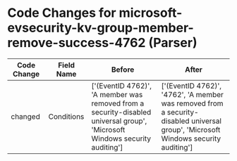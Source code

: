 # Code Changes for microsoft-evsecurity-kv-group-member-remove-success-4762 (Parser)

| Code Change | Field Name | Before | After |
|-------------|------------|--------|-------|
| changed | Conditions | ['(EventID 4762)', 'A member was removed from a security-disabled universal group', 'Microsoft Windows security auditing'] | ['(EventID 4762)', '4762', 'A member was removed from a security-disabled universal group', 'Microsoft Windows security auditing'] |